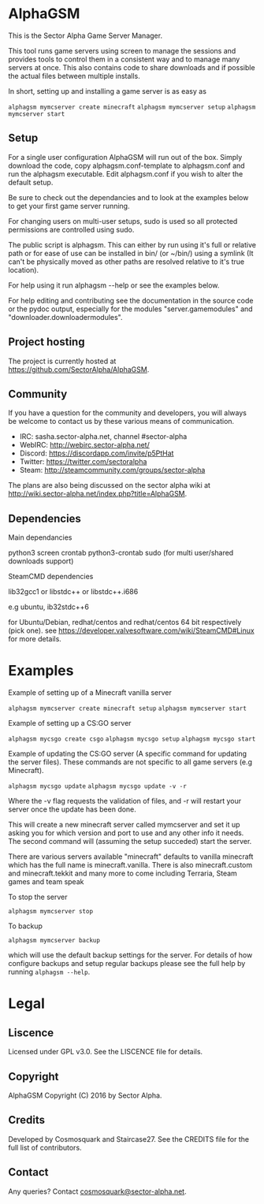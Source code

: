 # AlphaGSM

This is the Sector Alpha Game Server Manager.

This tool runs game servers using screen to manage the sessions and provides
tools to control them in a consistent way and to manage many servers at once.
This also contains code to share downloads and if possible the actual files
between multiple installs.

In short, setting up and installing a game server is as easy as

  `alphagsm mymcserver create minecraft` 
  `alphagsm mymcserver setup`
  `alphagsm mymcserver start`

## Setup

For a single user configuration AlphaGSM will run out of the box. Simply download the code, copy alphagsm.conf-template to alphagsm.conf and 
run the alphagsm executable. Edit alphagsm.conf if you wish to alter the default setup.

Be sure to check out the dependancies and to look at the examples below to get your first game server running.

For changing users on multi-user setups, sudo is used so all protected permissions are controlled
using sudo.

The public script is alphagsm. This can either by run using it's full or relative
path or for ease of use can be installed in bin/ (or ~/bin/) using a symlink (It
can't be physically moved as other paths are resolved relative to it's true 
location).

For help using it run alphagsm --help or see the examples below.

For help editing and contributing see the documentation in the source code or the
pydoc output, especially for the modules "server.gamemodules" and
"downloader.downloadermodules".

## Project hosting

The project is currently hosted at https://github.com/SectorAlpha/AlphaGSM.

## Community

If you have a question for the community and developers, you will
always be welcome to contact us by these various means of communication.

* IRC: sasha.sector-alpha.net, channel #sector-alpha
* WebIRC: http://webirc.sector-alpha.net/
* Discord: https://discordapp.com/invite/p5PtHat
* Twitter: https://twitter.com/sectoralpha
* Steam: http://steamcommunity.com/groups/sector-alpha

The plans are also being discussed on the sector alpha wiki at
http://wiki.sector-alpha.net/index.php?title=AlphaGSM.


## Dependencies

Main dependancies

  python3
  screen
  crontab
  python3-crontab
  sudo (for multi user/shared downloads support)

SteamCMD dependencies

  lib32gcc1 or libstdc++ or libstdc++.i686 

  e.g ubuntu, ib32stdc++6
  
for Ubuntu/Debian, redhat/centos and redhat/centos 64 bit respectively (pick one).
see https://developer.valvesoftware.com/wiki/SteamCMD#Linux for more details.

# Examples

Example of setting up of a Minecraft vanilla server

  `alphagsm mymcserver create minecraft setup`
  `alphagsm mymcserver start`

Example of setting up a CS:GO server

  `alphagsm mycsgo create csgo`
  `alphagsm mycsgo setup`
  `alphagsm mycsgo start`

Example of updating the CS:GO server (A specific command for updating the server files). These commands are not specific to all game servers (e.g Minecraft).

  `alphagsm mycsgo update`
  `alphagsm mycsgo update -v -r`

Where the -v flag requests the validation of files, and -r will restart your server once the update has been done.

This will create a new minecraft server called mymcserver and set it up
asking you for which version and port to use and any other info it needs.
The second command will (assuming the setup succeded) start the server.

There are various servers available "minecraft" defaults to vanilla minecraft
which has the full name is minecraft.vanilla. There is also minecraft.custom
and minecraft.tekkit and many more to come including Terraria, Steam games
and team speak

To stop the server 

  `alphagsm mymcserver stop`

To backup

  `alphagsm mymcserver backup`

which will use the default backup settings for the server. For details of how
configure backups and setup regular backups please see the full help by 
running `alphagsm --help`.

# Legal

## Liscence

Licensed under GPL v3.0. See the LISCENCE file for details.

## Copyright

AlphaGSM Copyright (C) 2016 by Sector Alpha.

## Credits

Developed by Cosmosquark and Staircase27. See the CREDITS file for the full list of contributors.

## Contact

Any queries? Contact cosmosquark@sector-alpha.net.
